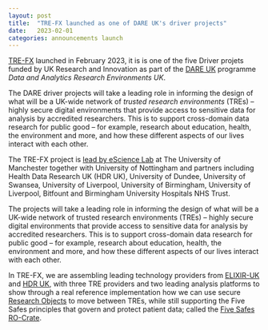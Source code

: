 ```yaml
---
layout: post
title:  "TRE-FX launched as one of DARE UK's driver projects"
date:   2023-02-01
categories: announcements launch
---
```



[TRE-FX](https://trefx.uk/) launched in February 2023, it is is one of the five Driver projets funded by UK Research and Innovation as part of the [DARE UK](https://dareuk.org.uk/) programme _Data and Analytics Research Environments UK_. 

The DARE driver projects will take a leading role in informing the design of what will be a UK-wide network of _trusted research environments_ (TREs) – highly secure digital environments that provide access to sensitive data for analysis by accredited researchers. This is to support cross-domain data research for public good – for example, research about education, health, the environment and more, and how these different aspects of our lives interact with each other.

The TRE-FX project is [lead by eScience Lab](https://esciencelab.org.uk/projects/tre-fx/) at The University of Manchester together with University of Nottingham and partners including Health Data Research UK (HDR UK), University of Dundee, University of Swansea, University of Liverpool, University of Birmingham, University of Liverpool, Bitfount  and Birmingham University Hospitals NHS Trust.

The projects will take a leading role in informing the design of what will be a UK-wide network of trusted research environments (TREs) – highly secure digital environments that provide access to sensitive data for analysis by accredited researchers. This is to support cross-domain data research for public good – for example, research about education, health, the environment and more, and how these different aspects of our lives interact with each other.

In TRE-FX, we are assembling leading technology providers from [ELIXIR-UK](https://elixiruknode.org/) and [HDR UK](https://www.hdruk.ac.uk/), with three TRE providers and two leading analysis platforms to show through a real reference implementation how we can use secure [Research Objects](/products/researchobject/) to move between TREs, while still supporting the Five Safes principles that govern and protect patient data; called the [Five Safes RO-Crate](https://trefx.uk/implementation).

